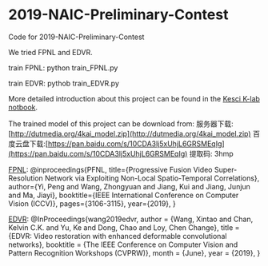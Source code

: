 # 2019-NAIC-Preliminary-Contest
Code for 2019-NAIC-Preliminary-Contest

We tried FPNL and EDVR.

train FPNL: python train_FPNL.py

train EDVR: pythob train_EDVR.py

More detailed introduction about this project can be found in the [Kesci K-lab notbook](https://www.kesci.com/api/notebooks/5de34a44ca27f8002c4bd40c/RenderedContent).

The trained model of this project can be download from:
 服务器下载:[http://dutmedia.org/4kai_model.zip](http://dutmedia.org/4kai_model.zip)
 百度云盘下载:[https://pan.baidu.com/s/10CDA3lj5xUhjL6GRSMEqIg](https://pan.baidu.com/s/10CDA3lj5xUhjL6GRSMEqIg) 提取码: 3hmp


[FPNL](https://github.com/psychopa4/PFNL):
@inproceedings{PFNL,
  title={Progressive Fusion Video Super-Resolution Network via Exploiting Non-Local Spatio-Temporal Correlations},
  author={Yi, Peng and Wang, Zhongyuan and Jiang, Kui and Jiang, Junjun and Ma, Jiayi},
  booktitle={IEEE International Conference on Computer Vision (ICCV)},
  pages={3106-3115},
  year={2019},
}

[EDVR](https://github.com/xinntao/EDVR):
@InProceedings{wang2019edvr,
  author    = {Wang, Xintao and Chan, Kelvin C.K. and Yu, Ke and Dong, Chao and Loy, Chen Change},
  title     = {EDVR: Video restoration with enhanced deformable convolutional networks},
  booktitle = {The IEEE Conference on Computer Vision and Pattern Recognition Workshops (CVPRW)},
  month     = {June},
  year      = {2019},
}





